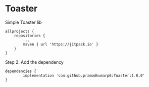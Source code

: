# Toaster
Simple Toaster lib





	allprojects {
		repositories {
			...
			maven { url 'https://jitpack.io' }
		}
	}
Step 2. Add the dependency

	dependencies {
	        implementation 'com.github.pramodkumarp6:Toaster:1.0.0'
	}


